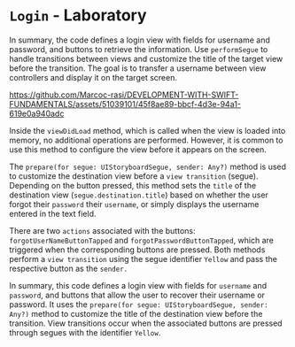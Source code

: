 # `Login` - Laboratory

In summary, the code defines a login view with fields for username and password, and buttons to retrieve the information. Use `performSegue` to handle transitions between views and customize the title of the target view before the transition. The goal is to transfer a username between view controllers and display it on the target screen.

https://github.com/Marcoc-rasi/DEVELOPMENT-WITH-SWIFT-FUNDAMENTALS/assets/51039101/45f8ae89-bbcf-4d3e-94a1-619e0a940adc

Inside the `viewDidLoad` method, which is called when the view is loaded into memory, no additional operations are performed. However, it is common to use this method to configure the view before it appears on the screen.

The `prepare(for segue: UIStoryboardSegue, sender: Any?)` method is used to customize the destination view before a `view transition` (segue). Depending on the button pressed, this method sets the `title` of the destination view (`segue.destination.title`) based on whether the user forgot their `password` their `username`, or simply displays the username entered in the text field.

There are two `actions` associated with the buttons: `forgotUserNameButtonTapped` and `forgotPasswordButtonTapped`, which are triggered when the corresponding buttons are pressed. Both methods perform a `view transition` using the segue identifier `Yellow` and pass the respective button as the `sender.`

In summary, this code defines a login view with fields for `username` and `password`, and buttons that allow the user to recover their username or password. It uses the `prepare(for segue: UIStoryboardSegue, sender: Any?)` method to customize the title of the destination view before the transition. View transitions occur when the associated buttons are pressed through segues with the identifier `Yellow`.

